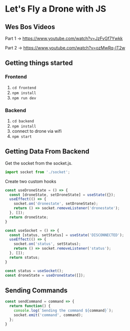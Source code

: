 # Let's Fly a Drone with JS

## Wes Bos Videos

Part 1 → <https://www.youtube.com/watch?v=JzFvGf7Ywkk>

Part 2 → <https://www.youtube.com/watch?v=ozMwRq-IT2w>

## Getting things started

### Frontend

1. `cd frontend`
1. `npm install`
1. `npm run dev`


### Backend
1. `cd backend`
1. `npm install`
1. connect to drone via wifi
1. `npm start`

## Getting Data From Backend

Get the socket from the socket.js.

```javascript
import socket from './socket';
```

Create two custom hooks 

```javascript
const useDroneState = () => {
  const [droneState, setDroneState] = useState({});
  useEffect(() => {
    socket.on('dronestate', setDroneState);
    return () => socket.removeListener('dronestate');
  }, []);
  return droneState;
}

const useSocket = () => {
  const [status, setStatus] = useState('DISCONNECTED');
  useEffect(() => {
    socket.on('status', setStatus);
    return () => socket.removeListener('status');
  }, []);
  return status;
}
```

```javascript
const status = useSocket();
const droneState = useDroneState([]);
```

## Sending Commands

```javascript
const sendCommand = command => {
  return function() {
    console.log(`Sending the command ${command}`);
    socket.emit('command', command);
  };
}
```
